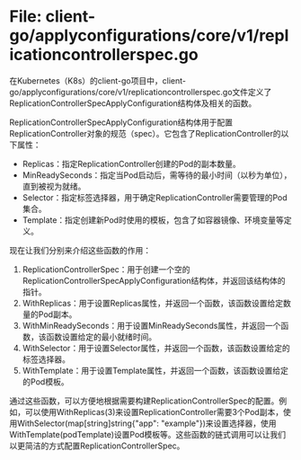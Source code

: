 # File: client-go/applyconfigurations/core/v1/replicationcontrollerspec.go

在Kubernetes（K8s）的client-go项目中，client-go/applyconfigurations/core/v1/replicationcontrollerspec.go文件定义了ReplicationControllerSpecApplyConfiguration结构体及相关的函数。

ReplicationControllerSpecApplyConfiguration结构体用于配置ReplicationController对象的规范（spec）。它包含了ReplicationController的以下属性：

- Replicas：指定ReplicationController创建的Pod的副本数量。
- MinReadySeconds：指定当Pod启动后，需等待的最小时间（以秒为单位），直到被视为就绪。
- Selector：指定标签选择器，用于确定ReplicationController需要管理的Pod集合。
- Template：指定创建新Pod时使用的模板，包含了如容器镜像、环境变量等定义。

现在让我们分别来介绍这些函数的作用：

1. ReplicationControllerSpec：用于创建一个空的ReplicationControllerSpecApplyConfiguration结构体，并返回该结构体的指针。
2. WithReplicas：用于设置Replicas属性，并返回一个函数，该函数设置给定数量的Pod副本。
3. WithMinReadySeconds：用于设置MinReadySeconds属性，并返回一个函数，该函数设置给定的最小就绪时间。
4. WithSelector：用于设置Selector属性，并返回一个函数，该函数设置给定的标签选择器。
5. WithTemplate：用于设置Template属性，并返回一个函数，该函数设置给定的Pod模板。

通过这些函数，可以方便地根据需要构建ReplicationControllerSpec的配置。例如，可以使用WithReplicas(3)来设置ReplicationController需要3个Pod副本，使用WithSelector(map[string]string{"app": "example"})来设置选择器，使用WithTemplate(podTemplate)设置Pod模板等。这些函数的链式调用可以让我们以更简洁的方式配置ReplicationControllerSpec。


